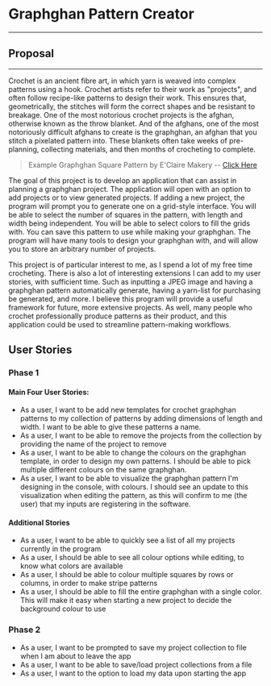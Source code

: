 # Graphghan Pattern Creator
***

## Proposal
***

Crochet is an ancient fibre art, in which yarn is weaved into complex patterns using a hook. 
Crochet artists refer to their work as "projects", and often follow recipe-like patterns to design their work. 
This ensures that, geometrically, the stitches will form the correct shapes and be resistant to breakage. 
One of the most notorious crochet projects is the afghan, otherwise known as the throw blanket.
And of the afghans, one of the most notoriously difficult afghans to create is the graphghan, an afghan that you stitch
a pixelated pattern into. These blankets often take weeks of pre-planning, collecting materials, and then months
of crocheting to complete.

> Example Graphghan Square Pattern by E'Claire Makery --
> [Click Here](https://eclairemakery.com/wp-content/uploads/2021/09/Watermarked-Fall-Leaf-Right-Leaf-Graph.pdf)

The goal of this project is to develop an application that can assist in planning a graphghan project.
The application will open with an option to add projects or to view generated projects. 
If adding a new project, the program will prompt you to generate one on a grid-style interface. You will be able
to select the number of squares in the pattern, with length and width being independent. 
You will be able to select colors to fill the grids with. You can save this pattern to use while making your graphghan.
The program will have many tools to design your graphghan with, and will allow you to store an arbitrary
number of projects.


This project is of particular interest to me, as I spend a lot of my free time crocheting.
There is also a lot of interesting extensions I can add to my user stories, with sufficient time. Such as inputting
a JPEG image and having a graphghan pattern automatically generate, having a yarn-list for purchasing be generated,
and more. I believe this program will provide a useful
framework for future, more extensive projects. As well, many people who crochet professionally 
produce patterns as their product, and this application could be used to streamline pattern-making workflows. 

## User Stories
### Phase 1

#### Main Four User Stories:
* As a user, I want to be add new templates for crochet graphghan patterns to my collection of patterns by adding 
dimensions of length and width. I want to be able to give these patterns a name. 
* As a user, I want to be able to remove the projects from the collection by providing the name of the project to remove
* As a user, I want to be able to change the colours on the graphghan template, in order to design my own patterns. 
I should be able to pick multiple different colours on the same graphghan.
* As a user, I want to be able to visualize the graphghan pattern I'm designing in the console, with colours. I should
see an update to this visualization when editing the pattern, as this will confirm to me (the user) that 
my inputs are registering in the software. 

#### Additional Stories
* As a user, I want to be able to quickly see a list of all my projects currently in the program
* As a user, I should be able to see all colour options while editing, to know what colors are available
* As a user, I should be able to colour multiple squares by rows or columns, in order to make stripe patterns
* As a user, I should be able to fill the entire graphghan with a single color. This will make it easy 
when starting a new project to decide the background colour to use 

### Phase 2

* As a user, I want to be prompted to save my project collection to file when I 
am about to leave the app
* As a user, I want to be able to save/load project collections from a file
* As a user, I want to the option to load my data upon starting the app

